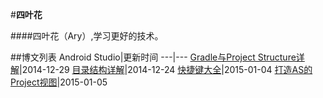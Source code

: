 #**四叶花**

####四叶花（Ary）,学习更好的技术。

##博文列表
Android Studio|更新时间
---|---
[Gradle与Project Structure详解](https://github.com/siyehua/Adnroid-Notes/tree/master/Android%20Studio/Gradle%20And%20Project%20Structrue)|2014-12-29
[目录结构详解](https://github.com/siyehua/Adnroid-Notes/tree/master/Android%20Studio/Directory%20Info)|2014-12-24
[快捷键大全](https://github.com/siyehua/Adnroid-Notes/tree/master/Android%20Studio/KeyMap)|2015-01-04
[打造AS的Project视图](https://github.com/siyehua/Adnroid-Notes/tree/master/Android%20Studio/Make%20Project%20View)|2015-01-05